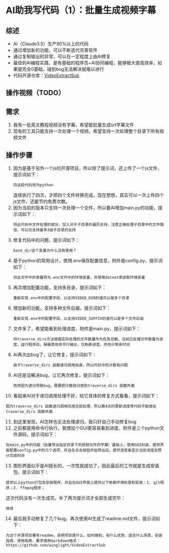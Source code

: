 # AI助我写代码（1）：批量生成视频字幕

## 综述

* AI（Claude3.5）生产90%以上的代码
* 通过增加新的功能，可以不断迭代完善软件
* 通过复制输出的异常，可以在一定程度上由AI修复
* 最佳的AI编程实践，是有基础的程序员+AI协同编程，能够极大提高效率，如果是完全0基础，碰到bug无法解决就难以进行
* 代码开源仓库：[VideoExtractSub](https://github.com/winglight/VideoExtractSub)

## 操作视频（TODO）

## 需求
1. 我有一批英文教程视频没有字幕，希望能批量生成srt字幕文件
2. 现有的工具只能支持一次处理一个视频，希望支持一次处理整个目录下所有视频文件

## 操作步骤

1. 因为是基于另外一个js的开源项目，所以除了提示词，还上传了一个js文件，提示词如下：
   ```
   将这段代码改为python
   ```
   连续执行了四次，才把四个文件转换完成，现在想想，其实可以一次上传四个js文件，还能节约免费次数。
2. 因为当前的版本只支持一次处理一个文件，所以要AI增加main.py的功能，提示词如下：
   ```
   将此代码中文件处理的部分，加入对于子目录的遍历支持，注意正确处理子目录中的文件路径，可以仅支持最多3级子目录的支持
   ```
3. 修复代码中的问题，提示词如下：
   ```
   base_dir这个变量为什么没有使用？
   ```
4. 基于python的常用设计，使用.env保存配置信息，附件是config.py，提示词如下：
   ```
   将此文件中的常量转为.env文件中的环境变量，并使用dotnet库读取环境变量
   ```
5. 再次增加配置功能，支持多目录，提示词如下：
   ```
   重新实现.env中的配置字段，以支持VIDEO_DIR的值可以是多个目录
   ```
6. 增加新的功能，支持多种文件后缀，提示词如下：
   ```
   重新实现.env中的配置字段，以支持VIDEO_SUFFIX的值可以是多个文件后缀
   ```
7. 文件多了，希望能看到处理进度，附件是main.py，提示词如下：
   ```
   将traverse_dirs方法根据实际处理的文件数量作为任务总数，当前已处理文件数量为进度，运行程序后，屏蔽其他命令行输出，仅刷新进度，并估计剩余时间
   ```
8. AI再次出bug了，让它修复，提示词如下：
   ```
   由于traverse_dirs 函数递归调用自身，所以代码中的计数有问题
   ```
9. AI还是没解决bug，让它再次修复，提示词如下：
   ```
   依然因为递归导致bug，需要把计数部分放到traverse_dirs 函数外面
   ```
10. 看起来AI对于递归调用处理不好，给它具体的修复方式看看，提示词如下：
   ```
   因为traverse_dirs 函数递归调用完成全部处理，所以第4点的更新进度等代码不能放在traverse_dirs 函数外面
   ```
11. 到这里发现，AI怎样也无法处理递归，我只好自己手动修复bug
12. 之前都是用命令行执行，我想加个GUI更容易看到进度，附件是三个python文件源码，提示词如下：
   ```
   在main.py中的功能（批量导出指定目录下的视频文件的字幕）基础上，使用GUI封装，提供界面配置config.py中的几个选项，并且在点击按钮开始导出后，提供进度条显示当前进度及预计完成时间
   ```
13. 图形界面似乎是AI擅长的，一次性就成功了，因此最后的工作就是生成安装包，提示词如下：
   ```
   提供以上python打包及安装程序，并且在GUI界面上提供以下依赖环境检查和安装：1. git程序；2. ffmpeg程序；
   ```
   这次代码没有一次生成完，补了两次提示词才全部生成完毕：
   ```
   继续
   ```
14. 最后我手动修复了几个bug，再次使用AI生成了readme.md文件，提示词如下：
   ```
   为这个开源项目攥写readme，说明项目是什么，如何做到，有什么优势，适合什么场景，安装指南，使用指南，要求使用markdown格式：https://github.com/winglight/VideoExtractSub
   ```